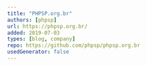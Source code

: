 ```yaml
---
title: "PHPSP.org.br"
authors: [phpsp]
url: https://phpsp.org.br/
added: 2019-07-03
types: [blog, company]
repo: https://github.com/phpsp/phpsp.org.br
usedGenerator: false
---
```

